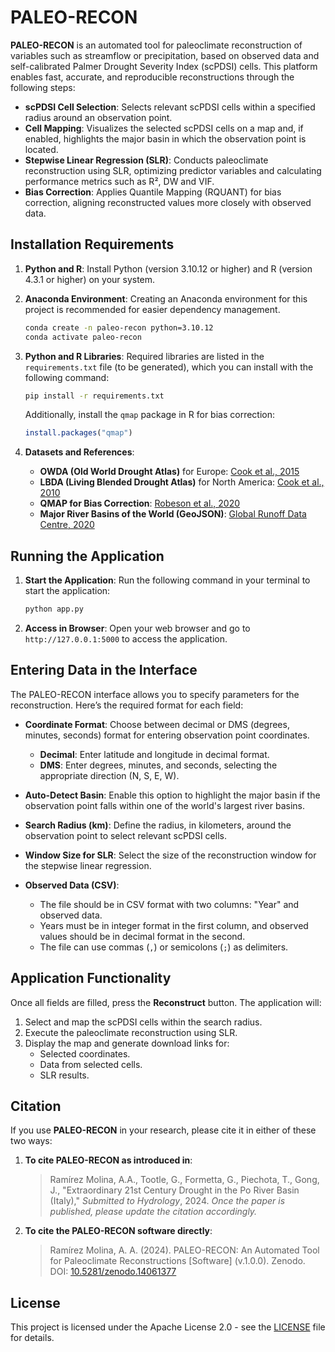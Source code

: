 # PALEO-RECON

**PALEO-RECON** is an automated tool for paleoclimate reconstruction of variables such as streamflow or precipitation, based on observed data and self-calibrated Palmer Drought Severity Index (scPDSI) cells. This platform enables fast, accurate, and reproducible reconstructions through the following steps:

- **scPDSI Cell Selection**: Selects relevant scPDSI cells within a specified radius around an observation point.
- **Cell Mapping**: Visualizes the selected scPDSI cells on a map and, if enabled, highlights the major basin in which the observation point is located.
- **Stepwise Linear Regression (SLR)**: Conducts paleoclimate reconstruction using SLR, optimizing predictor variables and calculating performance metrics such as R², DW and VIF.
- **Bias Correction**: Applies Quantile Mapping (RQUANT) for bias correction, aligning reconstructed values more closely with observed data.

## Installation Requirements

1. **Python and R**: Install Python (version 3.10.12 or higher) and R (version 4.3.1 or higher) on your system.
2. **Anaconda Environment**: Creating an Anaconda environment for this project is recommended for easier dependency management.

   ```bash
   conda create -n paleo-recon python=3.10.12
   conda activate paleo-recon
   ```

3. **Python and R Libraries**: Required libraries are listed in the `requirements.txt` file (to be generated), which you can install with the following command:

   ```bash
   pip install -r requirements.txt
   ```

   Additionally, install the `qmap` package in R for bias correction:

   ```R
   install.packages("qmap")
   ```

4. **Datasets and References**:
   - **OWDA (Old World Drought Atlas)** for Europe: [Cook et al., 2015](https://www.science.org/doi/abs/10.1126/sciadv.1500561)
   - **LBDA (Living Blended Drought Atlas)** for North America: [Cook et al., 2010](https://onlinelibrary.wiley.com/doi/abs/10.1002/jqs.1303)
   - **QMAP for Bias Correction**: [Robeson et al., 2020](https://agupubs.onlinelibrary.wiley.com/doi/abs/10.1029/2019GL086689)
   - **Major River Basins of the World (GeoJSON)**: [Global Runoff Data Centre, 2020](https://mrb.grdc.bafg.de/)

## Running the Application

1. **Start the Application**: Run the following command in your terminal to start the application:

   ```bash
   python app.py
   ```

2. **Access in Browser**: Open your web browser and go to `http://127.0.0.1:5000` to access the application.

## Entering Data in the Interface

The PALEO-RECON interface allows you to specify parameters for the reconstruction. Here’s the required format for each field:

- **Coordinate Format**: Choose between decimal or DMS (degrees, minutes, seconds) format for entering observation point coordinates.
  - **Decimal**: Enter latitude and longitude in decimal format.
  - **DMS**: Enter degrees, minutes, and seconds, selecting the appropriate direction (N, S, E, W).

- **Auto-Detect Basin**: Enable this option to highlight the major basin if the observation point falls within one of the world's largest river basins.

- **Search Radius (km)**: Define the radius, in kilometers, around the observation point to select relevant scPDSI cells.

- **Window Size for SLR**: Select the size of the reconstruction window for the stepwise linear regression.

- **Observed Data (CSV)**:
  - The file should be in CSV format with two columns: "Year" and observed data.
  - Years must be in integer format in the first column, and observed values should be in decimal format in the second.
  - The file can use commas (`,`) or semicolons (`;`) as delimiters.

## Application Functionality

Once all fields are filled, press the **Reconstruct** button. The application will:

1. Select and map the scPDSI cells within the search radius.
2. Execute the paleoclimate reconstruction using SLR.
3. Display the map and generate download links for:
   - Selected coordinates.
   - Data from selected cells.
   - SLR results.

## Citation

If you use **PALEO-RECON** in your research, please cite it in either of these two ways:

1. **To cite PALEO-RECON as introduced in**:
   > Ramírez Molina, A.A., Tootle, G., Formetta, G., Piechota, T., Gong, J., "Extraordinary 21st Century Drought in the Po River Basin (Italy)," *Submitted to Hydrology*, 2024.
   *Once the paper is published, please update the citation accordingly.*

2. **To cite the PALEO-RECON software directly**:
    > Ramírez Molina, A. A. (2024). PALEO-RECON: An Automated Tool for Paleoclimate Reconstructions [Software] (v.1.0.0). Zenodo. DOI: [10.5281/zenodo.14061377](https://doi.org/10.5281/zenodo.14061377)

## License

This project is licensed under the Apache License 2.0 - see the [LICENSE](LICENSE) file for details.
